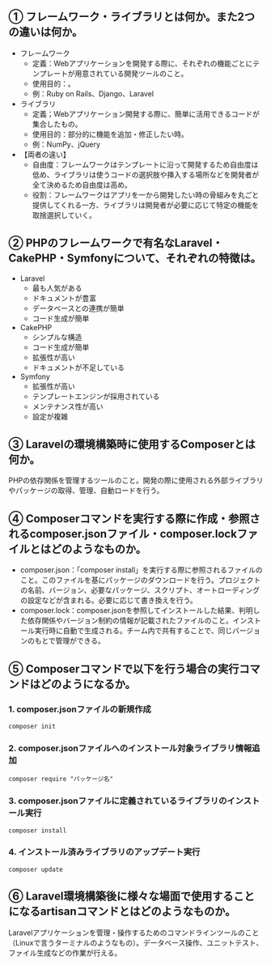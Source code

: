 ## ① フレームワーク・ライブラリとは何か。また2つの違いは何か。

* フレームワーク
  * 定義：Webアプリケーションを開発する際に、それぞれの機能ごとにテンプレートが用意されている開発ツールのこと。
  * 使用目的：。
  * 例：Ruby on Rails、Django、Laravel
* ライブラリ
  * 定義；Webアプリケーション開発する際に、簡単に活用できるコードが集合したもの。
  * 使用目的：部分的に機能を追加・修正したい時。
  * 例：NumPy、jQuery
* 【両者の違い】
  * 自由度：フレームワークはテンプレートに沿って開発するため自由度は低め、ライブラリは使うコードの選択肢や挿入する場所などを開発者が全て決めるため自由度は高め。
  * 役割：フレームワークはアプリを一から開発したい時の骨組みを丸ごと提供してくれる一方、ライブラリは開発者が必要に応じて特定の機能を取捨選択していく。

## ② PHPのフレームワークで有名なLaravel・CakePHP・Symfonyについて、それぞれの特徴は。

* Laravel
  * 最も人気がある
  * ドキュメントが豊富
  * データベースとの連携が簡単
  * コード生成が簡単
* CakePHP
  * シンプルな構造
  * コード生成が簡単
  * 拡張性が高い
  * ドキュメントが不足している
* Symfony
  * 拡張性が高い
  * テンプレートエンジンが採用されている
  * メンテナンス性が高い
  * 設定が複雑

## ③ Laravelの環境構築時に使用するComposerとは何か。

PHPの依存関係を管理するツールのこと。開発の際に使用される外部ライブラリやパッケージの取得、管理、自動ロードを行う。

## ④ Composerコマンドを実行する際に作成・参照されるcomposer.jsonファイル・composer.lockファイルとはどのようなものか。

* composer.json：「composer install」を実行する際に参照されるファイルのこと。このファイルを基にパッケージのダウンロードを行う。プロジェクトの名前、バージョン、必要なパッケージ、スクリプト、オートローディングの設定などが含まれる。必要に応じて書き換えを行う。
* composer.lock：composer.jsonを参照してインストールした結果、判明した依存関係やバージョン制約の情報が記載されたファイルのこと。インストール実行時に自動で生成される。チーム内で共有することで、同じバージョンのもとで管理ができる。

## ⑤ Composerコマンドで以下を行う場合の実行コマンドはどのようになるか。

### 1. composer.jsonファイルの新規作成

`composer init`

### 2. composer.jsonファイルへのインストール対象ライブラリ情報追加

`composer require "パッケージ名"`

### 3. composer.jsonファイルに定義されているライブラリのインストール実行

`composer install`

### 4. インストール済みライブラリのアップデート実行

`composer update`

## ⑥ Laravel環境構築後に様々な場面で使用することになるartisanコマンドとはどのようなものか。

Laravelアプリケーションを管理・操作するためのコマンドラインツールのこと（Linuxで言うターミナルのようなもの）。データベース操作、ユニットテスト、ファイル生成などの作業が行える。